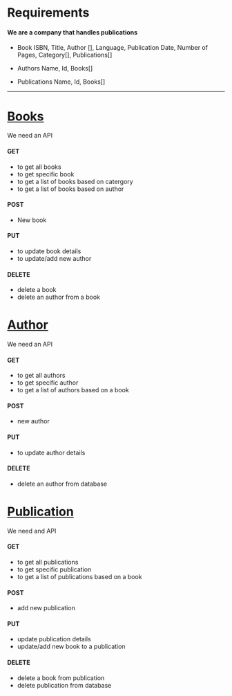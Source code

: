 # Requirements

#### We are a company that handles publications

* Book
   ISBN, Title, Author [], Language, Publication Date, Number of Pages, Category[], Publications[]

* Authors
    Name, Id, Books[]

* Publications
    Name, Id, Books[]   

------------------------------------------------------------------------------------------------------------------- 

# <u>Books</u>
We need an API
#### GET
* to get all books
* to get specific book
* to get a list of books based on catergory
* to get a list of books based on author

#### POST
* New book

#### PUT
* to update book details
* to update/add new author 

#### DELETE
* delete a book
* delete an author from a book

# <u>Author</u>
We need an API
#### GET
* to get all authors
* to get specific author
* to get a list of authors based on a book

#### POST
* new author
#### PUT 
* to update author details
#### DELETE
* delete an author from database

# <u>Publication</u>
We need and API
#### GET
* to get all publications
* to get specific publication
* to get a list of publications based on a book
#### POST
* add new publication
#### PUT
* update publication details
* update/add new book to a publication
#### DELETE
* delete a book from publication
* delete publication from database



